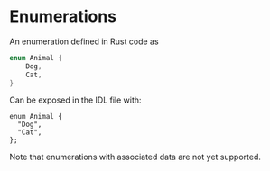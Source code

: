 # Enumerations

An enumeration defined in Rust code as
```rust
enum Animal {
    Dog,
    Cat,
}
```

Can be exposed in the IDL file with:

```idl
enum Animal {
  "Dog",
  "Cat",
};
```

Note that enumerations with associated data are not yet supported.
